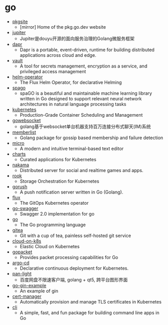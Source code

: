 # go
- [pkgsite](https://github.com/golang/pkgsite)
  - [mirror] Home of the pkg.go.dev website
- [jupiter](https://github.com/douyu/jupiter)
  - Jupiter是douyu开源的面向服务治理的Golang微服务框架
- [dapr](https://github.com/dapr/dapr)
  - Dapr is a portable, event-driven, runtime for building distributed applications across cloud and edge.
- [vault](https://github.com/hashicorp/vault)
  - A tool for secrets management, encryption as a service, and privileged access management
- [helm-operator](https://github.com/fluxcd/helm-operator)
  - The Flux Helm Operator, for declarative Helming
- [spago](https://github.com/nlpodyssey/spago)
  - spaGO is a beautiful and maintainable machine learning library written in Go designed to support relevant neural network architectures in natural language processing tasks
- [kubernetes](https://github.com/kubernetes/kubernetes)
  - Production-Grade Container Scheduling and Management
- [gowebsocket](https://github.com/link1st/gowebsocket)
  - golang基于websocket单台机器支持百万连接分布式聊天(IM)系统
- [memberlist](https://github.com/hashicorp/memberlist)
  - Golang package for gossip based membership and failure detection
- [micro](https://github.com/zyedidia/micro)
  - A modern and intuitive terminal-based text editor
- [charts](https://github.com/helm/charts)
  - Curated applications for Kubernetes
- [nakama](https://github.com/heroiclabs/nakama)
  - Distributed server for social and realtime games and apps.
- [rook](https://github.com/rook/rook)
  - Storage Orchestration for Kubernetes
- [gorush](https://github.com/appleboy/gorush)
  - A push notification server written in Go (Golang).
- [flux](https://github.com/fluxcd/flux)
  - The GitOps Kubernetes operator
- [go-swagger](https://github.com/go-swagger/go-swagger)
  - Swagger 2.0 implementation for go
- [go](https://github.com/golang/go)
  - The Go programming language
- [gitea](https://github.com/go-gitea/gitea)
  - Git with a cup of tea, painless self-hosted git service
- [cloud-on-k8s](https://github.com/elastic/cloud-on-k8s)
  - Elastic Cloud on Kubernetes
- [gopacket](https://github.com/google/gopacket)
  - Provides packet processing capabilities for Go
- [argo-cd](https://github.com/argoproj/argo-cd)
  - Declarative continuous deployment for Kubernetes.
- [pan-light](https://github.com/peterq/pan-light)
  - 百度网盘不限速客户端, golang + qt5, 跨平台图形界面
- [go-gin-example](https://github.com/eddycjy/go-gin-example)
  - An example of gin
- [cert-manager](https://github.com/jetstack/cert-manager)
  - Automatically provision and manage TLS certificates in Kubernetes
- [cli](https://github.com/urfave/cli)
  - A simple, fast, and fun package for building command line apps in Go
